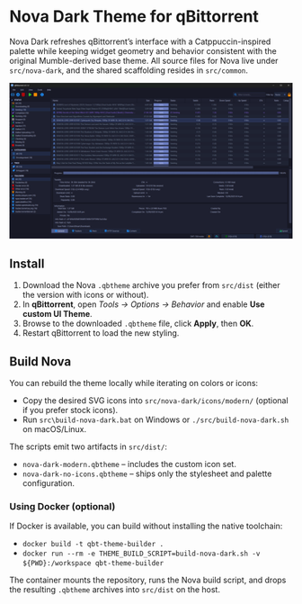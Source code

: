 # Nova Dark Theme for qBittorrent

Nova Dark refreshes qBittorrent’s interface with a Catppuccin-inspired palette while keeping widget geometry and behavior consistent with the original Mumble-derived base theme. All source files for Nova live under `src/nova-dark`, and the shared scaffolding resides in `src/common`.

![Nova Dark screenshot](screenshots/nova-dark.png)

## Install

1. Download the Nova `.qbtheme` archive you prefer from `src/dist` (either the version with icons or without).
2. In **qBittorrent**, open *Tools → Options → Behavior* and enable **Use custom UI Theme**.
3. Browse to the downloaded `.qbtheme` file, click **Apply**, then **OK**.
4. Restart qBittorrent to load the new styling.

## Build Nova

You can rebuild the theme locally while iterating on colors or icons:

- Copy the desired SVG icons into `src/nova-dark/icons/modern/` (optional if you prefer stock icons).
- Run `src\build-nova-dark.bat` on Windows or `./src/build-nova-dark.sh` on macOS/Linux.

The scripts emit two artifacts in `src/dist/`:

- `nova-dark-modern.qbtheme` – includes the custom icon set.
- `nova-dark-no-icons.qbtheme` – ships only the stylesheet and palette configuration.

### Using Docker (optional)

If Docker is available, you can build without installing the native toolchain:

- `docker build -t qbt-theme-builder .`
- `docker run --rm -e THEME_BUILD_SCRIPT=build-nova-dark.sh -v ${PWD}:/workspace qbt-theme-builder`

The container mounts the repository, runs the Nova build script, and drops the resulting `.qbtheme` archives into `src/dist` on the host.
